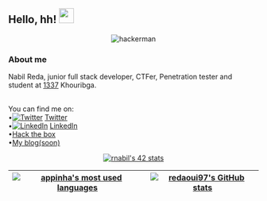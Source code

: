 ## Hello, hh! <img src="https://raw.githubusercontent.com/MartinHeinz/MartinHeinz/master/wave.gif" width="30px">


<p align="center">
  <img src="https://i.makeagif.com/media/4-12-2017/wOJFFS.gif" alt="hackerman">
</p>
<h3>About me </h3>
Nabil Reda, junior full stack developer, CTFer, Penetration tester and student at <a href="https://1337.ma/en/" target="_blank" >1337</a></li>  Khouribga.<br>

<br>

<!-- text -->

You can find me on:<br>
•[![Twitter][1.2]][1]  <a href="https://twitter.com/redaoui97" target="_blank">Twitter</a>  <br>
•[![LinkedIn][3.2]][2] <a href="https://www.linkedin.com/in/reda-nabil-a001a1159/" target="_blank">LinkedIn</a></li> <br>
•<a href="https://app.hackthebox.com/users/994727" target="_blank">Hack the box</a></li> <br>
•<a href="https://redaoui.hashnode.dev/" target="_blank">My blog(soon)</a></li> <br>

<!-- Icons -->

[1.2]: http://i.imgur.com/wWzX9uB.png (twitter icon without padding)
[3.2]: https://raw.githubusercontent.com/MartinHeinz/MartinHeinz/master/linkedin-3-16.png (LinkedIn icon without padding)

<!-- Links  -->

[1]: https://twitter.com/redaoui97
[2]: https://www.linkedin.com/in/reda-nabil-a001a1159/

<!-- 42 stats-->
<p align="center">
  <a href="https://github.com/oakoudad/badge42">
    <img src="https://badge.mediaplus.ma/binary/rnabil" alt="rnabil's 42 stats">
  </a>
</p>
 
<!-- github stats -->

| <a href="https://github.com/appinha?tab=repositories"><img src="https://github-readme-stats.vercel.app/api/top-langs/?username=appinha&layout=compact&hide_border=false&count_private=true&theme=dark" alt="appinha's most used languages"></a> | <a href="https://github.com/redaoui97?tab=repositories"><img src="https://github-readme-stats.vercel.app/api?username=redaoui97&count_private=true&show_icons=true&hide=issues&hide_border=false&theme=dark" alt="redaoui97's GitHub stats"></a> |
|:---:|:---:|

<!--![](https://img.shields.io/badge/<WORD_ON_LEFT>-<WORD_ON_RIGHT>-informational?style=flat&logo=<LOGO_NAME>&logoColor=white&color=2bbc8a) -->
